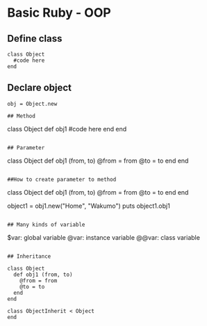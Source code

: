 # Basic Ruby - OOP

## Define class 

```
class Object
  #code here
end
```

## Declare object

```
obj = Object.new

## Method

```
class Object
  def obj1
    #code here
  end
end
```

## Parameter

```
class Object
  def obj1 (from, to)
    @from = from
    @to = to
  end
end
```

##How to create parameter to method

```
class Object
  def obj1 (from, to)
    @from = from
    @to = to
  end
end

object1 = obj1.new("Home", "Wakumo")
puts object1.obj1
```

## Many kinds of variable

```
$var: global variable
@var: instance variable
@@var: class variable
```

## Inheritance

```
```
class Object
  def obj1 (from, to)
    @from = from
    @to = to
  end
end

class ObjectInherit < Object
end
```

